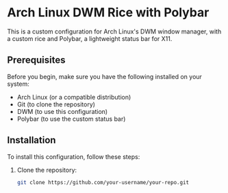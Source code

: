 # Arch Linux DWM Rice with Polybar

This is a custom configuration for Arch Linux's DWM window manager, with a custom rice and Polybar, a lightweight status bar for X11.

## Prerequisites

Before you begin, make sure you have the following installed on your system:

- Arch Linux (or a compatible distribution)
- Git (to clone the repository)
- DWM (to use this configuration)
- Polybar (to use the custom status bar)

## Installation

To install this configuration, follow these steps:

1. Clone the repository:

   ```bash
   git clone https://github.com/your-username/your-repo.git
